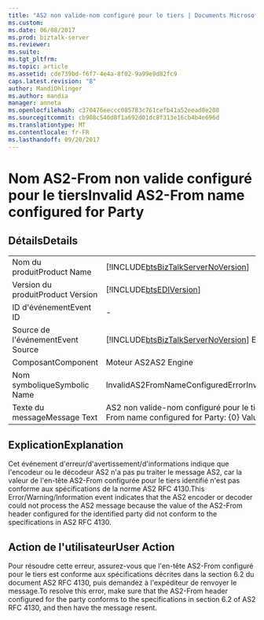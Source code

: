 ```yaml
---
title: "AS2 non valide-nom configuré pour le tiers | Documents Microsoft"
ms.custom: 
ms.date: 06/08/2017
ms.prod: biztalk-server
ms.reviewer: 
ms.suite: 
ms.tgt_pltfrm: 
ms.topic: article
ms.assetid: cde739bd-f6f7-4e4a-8f02-9a99e9d82fc9
caps.latest.revision: "8"
author: MandiOhlinger
ms.author: mandia
manager: anneta
ms.openlocfilehash: c370476eeccc085783c761cefb41a52eead8e208
ms.sourcegitcommit: cb908c540d8f1a692d01dc8f313e16cb4b4e696d
ms.translationtype: MT
ms.contentlocale: fr-FR
ms.lasthandoff: 09/20/2017
---
```

# <a name="invalid-as2-from-name-configured-for-party"></a><span data-ttu-id="ebe84-102">Nom AS2-From non valide configuré pour le tiers</span><span class="sxs-lookup"><span data-stu-id="ebe84-102">Invalid AS2-From name configured for Party</span></span>
## <a name="details"></a><span data-ttu-id="ebe84-103">Détails</span><span class="sxs-lookup"><span data-stu-id="ebe84-103">Details</span></span>  
  
|||  
|-|-|  
|<span data-ttu-id="ebe84-104">Nom du produit</span><span class="sxs-lookup"><span data-stu-id="ebe84-104">Product Name</span></span>|[!INCLUDE[btsBizTalkServerNoVersion](../includes/btsbiztalkservernoversion-md.md)]|  
|<span data-ttu-id="ebe84-105">Version du produit</span><span class="sxs-lookup"><span data-stu-id="ebe84-105">Product Version</span></span>|[!INCLUDE[btsEDIVersion](../includes/btsediversion-md.md)]|  
|<span data-ttu-id="ebe84-106">ID d'événement</span><span class="sxs-lookup"><span data-stu-id="ebe84-106">Event ID</span></span>|-|  
|<span data-ttu-id="ebe84-107">Source de l'événement</span><span class="sxs-lookup"><span data-stu-id="ebe84-107">Event Source</span></span>|[!INCLUDE[btsBizTalkServerNoVersion](../includes/btsbiztalkservernoversion-md.md)]<span data-ttu-id="ebe84-108"> EDI</span><span class="sxs-lookup"><span data-stu-id="ebe84-108"> EDI</span></span>|  
|<span data-ttu-id="ebe84-109">Composant</span><span class="sxs-lookup"><span data-stu-id="ebe84-109">Component</span></span>|<span data-ttu-id="ebe84-110">Moteur AS2</span><span class="sxs-lookup"><span data-stu-id="ebe84-110">AS2 Engine</span></span>|  
|<span data-ttu-id="ebe84-111">Nom symbolique</span><span class="sxs-lookup"><span data-stu-id="ebe84-111">Symbolic Name</span></span>|<span data-ttu-id="ebe84-112">InvalidAS2FromNameConfiguredError</span><span class="sxs-lookup"><span data-stu-id="ebe84-112">InvalidAS2FromNameConfiguredError</span></span>|  
|<span data-ttu-id="ebe84-113">Texte du message</span><span class="sxs-lookup"><span data-stu-id="ebe84-113">Message Text</span></span>|<span data-ttu-id="ebe84-114">AS2 non valide-nom configuré pour le tiers : {0} valeur : {1}</span><span class="sxs-lookup"><span data-stu-id="ebe84-114">Invalid AS2-From name configured for Party: {0}   Value: {1}</span></span>|  
  
## <a name="explanation"></a><span data-ttu-id="ebe84-115">Explication</span><span class="sxs-lookup"><span data-stu-id="ebe84-115">Explanation</span></span>  
 <span data-ttu-id="ebe84-116">Cet événement d'erreur/d'avertissement/d'informations indique que l'encodeur ou le décodeur AS2 n'a pas pu traiter le message AS2, car la valeur de l'en-tête AS2-From configurée pour le tiers identifié n'est pas conforme aux spécifications de la norme AS2 RFC 4130.</span><span class="sxs-lookup"><span data-stu-id="ebe84-116">This Error/Warning/Information event indicates that the AS2 encoder or decoder could not process the AS2 message because the value of the AS2-From header configured for the identified party did not conform to the specifications in AS2 RFC 4130.</span></span>  
  
## <a name="user-action"></a><span data-ttu-id="ebe84-117">Action de l'utilisateur</span><span class="sxs-lookup"><span data-stu-id="ebe84-117">User Action</span></span>  
 <span data-ttu-id="ebe84-118">Pour résoudre cette erreur, assurez-vous que l'en-tête AS2-From configuré pour le tiers est conforme aux spécifications décrites dans la section 6.2 du document AS2 RFC 4130, puis demandez à l'expéditeur de renvoyer le message.</span><span class="sxs-lookup"><span data-stu-id="ebe84-118">To resolve this error, make sure that the AS2-From header configured for the party conforms to the specifications in section 6.2 of AS2 RFC 4130, and then have the message resent.</span></span>